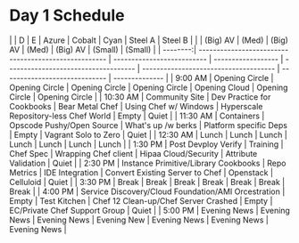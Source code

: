 # Day 1 Schedule

|          | D                                                    | E                          | Azure              | Cobalt                               | Cyan                                  | Steel A                       | Steel B        |
|          | (Big) AV                                             | (Med)                      | (Big) AV           | (Med)                                | (Big) AV                              | (Small)                       | (Small)        |
| --------:| ---------------------------------------------------- | -------------------------- | ------------------ | ------------------------------------ | ------------------------------------- | ----------------------------- | -------------- |
|  9:00 AM | Opening Circle                                       | Opening Circle             | Opening Circle     | Opening Circle                       | Opening Cloud                         | Opening Circle                | Opening Circle | 
| 10:30 AM | Community Site                                       | Dev Practice for Cookbooks | Bear Metal Chef    | Using Chef w/ Windows                | Hyperscale Repository-less Chef World | Empty                         | Quiet          |
| 11:30 AM | Containers                                           | Opscode Pushy/Open Source  | What's up /w berks | Platform specific Deps               | Empty                                 | Vagrant Solo to Zero          | Quiet          |
| 12:30 AM | Lunch                                                | Lunch                      | Lunch              | Lunch                                | Lunch                                 | Lunch                         | Lunch          |
|  1:30 PM | Post Devploy Verify                                  | Training                   | Chef Spec          | Wrapping Chef client                 | Hipaa Cloud/Security                  | Attribute Validation          | Quiet          |
|  2:30 PM | Instance Primitive/Library Cookbooks                 | Repo Metrics               | IDE Integration    | Convert Existing Server to Chef      | Openstack                             | Celluloid                     | Quiet          |
|  3:30 PM | Break                                                | Break                      | Break              | Break                                | Break                                 | Break                         | Break          |
|  4:00 PM | Service Discovery/Cloud Foundation/AMI Orcestration  | Empty                      | Test Kitchen       | Chef 12 Clean-up/Chef Server Crashed | Empty                                 | EC/Private Chef Support Group | Quiet          |
|  5:00 PM | Evening News                                         | Evening News               | Evening News       | Evening New                          | Evening News                          | Evening News                  | Evening News   |